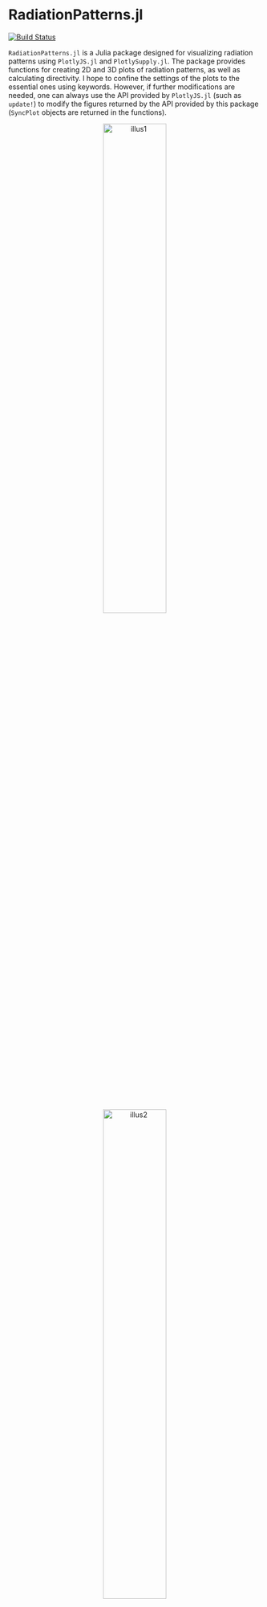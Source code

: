 
# RadiationPatterns.jl

[![Build Status](https://github.com/akjake616/RadiationPatterns.jl/actions/workflows/CI.yml/badge.svg)](https://github.com/akjake616/RadiationPatterns.jl/actions/workflows/CI.yml)

`RadiationPatterns.jl` is a Julia package designed for visualizing radiation patterns using `PlotlyJS.jl` and `PlotlySupply.jl`. The package provides functions for creating 2D and 3D plots of radiation patterns, as well as calculating directivity. I hope to confine the settings of the plots to the essential ones using keywords. However, if further modifications are needed, one can always use the API provided by `PlotlyJS.jl` (such as `update!`) to modify the figures returned by the API provided by this package (`SyncPlot` objects are returned in the functions). 

<p align="center">
  <img alt="illus1" src="./media/illus1.png" width="50%" height="auto" />
</p>
<p align="center">
  <img alt="illus2" src="./media/illus2.png" width="50%" height="auto" />
</p>

I use this package in my publications and would be delighted if you could cite it in your work. Thank you for your support!

## Data Structure

### `Pattern`

A `Pattern` object contains the radiation pattern data:

```julia
mutable struct Pattern{T1<:Number,T2<:Real}
    U::Union{Array{T1,2}, SubArray{T1,2}, LinearAlgebra.Transpose{T1}}
    x::Vector{T2}
    y::Vector{T2}
end
```

where `U` is a 2D meshgrid data representing the radiation pattern with `x` as the coordinate for the first dimension and `y` as the coordinate for the second dimension. The data structure is arranged as the following figure:

<p align="center">
  <img alt="illus3" src="./media/illus3.png" width="40%" height="auto" />
</p>

The following example creates a dipole radiation pattern:

```julia
tht = collect(-180:180)
phi = collect(0:180)

_, T = meshgrid(phi, tht) # uses MeshGrid.jl
U = sind.(T).^2
Pat = Pattern(U, tht, phi)
```

The convention for `x` associating with `theta` in degrees and `y` associating with `phi` in degrees is used throughout when creating patterns in spherical coordinates.  

## Functions

Funtions start with `ptn_` are used to plot `Pattern` object directly. In the following, keyword default value with `0` (or `[0, 0]` in ranges) means not specifying these keywords in the plotly plots. 

___

The following functions create pattern plots from the `Pattern` object. Currently 2D patterns, 3D patterns, and holograms (can be used to plot a slice of field distributions) are supported. 

### `ptn_2d`

```julia
ptn_2d(
    Pat::Union{Pattern,Vector{<:Pattern}};
    ind::Union{Int,Vector{Int}} = 1,
    dims::Union{Int,Vector{Int}} = 1,
    type::String = "normal",
    xlabel::String = "",
    ylabel::String = "",
    xrange::Vector{<:Real} = [0, 0],
    yrange::Vector{<:Real} = [0, 0],
    trange::Vector{<:Real} = [0, 0],
    rrange::Vector{<:Real} = [0, 0],
    width::Real = 0,
    height::Real  = 0,
    mode::Union{String,Vector{String}} = "lines",
    color::Union{String,Vector{String}} = "",
    legend::Union{String,Vector{String}}  = "",
)
```

Plots a 2D radiation pattern by setting the keywords `ind` and `dim`. For example, setting `dim=1` takes the slice of `U[:, ind]`, and setting `dim=2` takes the slice of `U[ind, :]`. Can be used for comparing two or more patterns also (see the example `ex_basics.jl` and `ex_horn.jl`). When comparing two or more pattern cuts, one can specify different `ind`, `dims`, `mode`, `color` and `legend` by setting these keywords as vectors (if not set, default values are used).

#### Arguments

- `Pat`: A `Pattern` or a vector of `Pattern`s
- `ind`: Index to slice the pattern (default: `1`)
- `dims`: Dimension to slice the pattern, either `1` or `2` (default: `1`)
- `type`: Plot type, either `"normal"` or `"polar"` (default: `"normal"`)
- `xlabel`: Label for the x-axis (default: `""`)
- `ylabel`: Label for the y-axis (default: `""`)
- `xrange`: Range for the x-axis (default: `[0, 0]`)
- `yrange`: Range for the y-axis (default: `[0, 0]`)
- `trange`: Range for the angular axis (default: `[0, 0]`)
- `rrange`: Range for the radial axis (default: `[0, 0]`)
- `width`: Width of the plot (default: `0`)
- `height`: Height of the plot (default: `0`)
- `mode`: Plotting mode (default: `"lines"`)
- `color`: Color of the plot lines (default: `""`)
- `legend`: legend of the plot lines (default: `""`)

### `ptn_3d`

```julia
ptn_3d(Pat::Pattern; dB::Bool = false, thr::Real = -50)
```

Plots a 3D radiation pattern. In 3D cases, `Pat.x` should be `theta` values in degrees, and `Pat.y` should be `phi` values in degrees. If dB scale is used for the data, please set the keyword `dB` to `true`. A threadsold value `thr` (max difference from the maximum value of the pattern) is used in case that `-Inf` appears in the dB scale data.

#### Arguments

- `Pat`: A `Pattern`
- `dB`: Boolean to plot if the pattern is in decibels (default: `false`)
- `thr`: Threshold value for the plot if dB is true (default: `-50`)

### `ptn_holo`

```julia
ptn_holo(
    Pat::Pattern;
    xlabel::String = "",
    ylabel::String = "",
    zrange::Vector{<:Real} = [0, 0],
    ref_size = 500,
    colorscale = "Jet",
)
```

Plots a holographic (heatmap) radiation pattern. Currently I have issues in setting both the axis ratio and the range of the heatmap plot. In order to have an 1:1 aspect ratio, I have tried to fine tune the width and height of the plot. One can try to adjust the `ref_size` keyword to set the figure size. I hope that more improvements can be made in the future.

#### Arguments

- `Pat`: A `Pattern`
- `xlabel`: Label for the x-axis (default: `""`)
- `ylabel`: Label for the y-axis (default: `""`)
- `zrange`: Range for the z-axis (default: `[0, 0]`)
- `ref_size`: ref size of the plot in pixels (default: `500`)
- `colorscale`: Color scale for the heatmap (default: `"Jet"`)

___

The following are functionalities to calculate directivity of a pattern. `Trapz.jl` is used for integration. Noted that `Pat.x` represents the `theta` axis and `Ptn.y` represents the `phi` axis. 

### `direc_ptn`

```julia
direc_ptn(Pat::Pattern)
```

Calculate the directivity pattern of a radiation pattern. `Pat.x` should be `theta` values in degrees, and `Pat.y` should be `phi` values in degrees.  

#### Arguments

- `Pat`: A `Pattern`

#### Returns

A `Pattern` representing the directivity.

### `direc`

```julia
direc(Pat::Pattern)
```

Calculates the directivity of a radiation pattern. `Pat.x` should be `theta` values in degrees, and `Pat.y` should be `phi` values in degrees.  

#### Arguments

- `Pat`: A `Pattern`

#### Returns

The directivity value.

### `db_ptn`

```julia
db_ptn(Pat::Pattern, topower=false)
```

Transform Pattern object to dB Pattern, return a new Pattern object.

#### Arguments

- `Pat`: A `Pattern`
- `topower`: if `ture`, then uses 20log10(.), otherwise 10log10(.).



#### Returns

The dB Pattern object.

### `db_ptn!`

```julia
db_ptn!(Pat::Pattern, topower=false)
```

Transform Pattern object to dB Pattern.

#### Arguments

- `Pat`: A `Pattern`
- `topower`: if `ture`, then uses 20log10(.), otherwise 10log10(.).

## Examples

Please refer to the example folder for more illustrations.